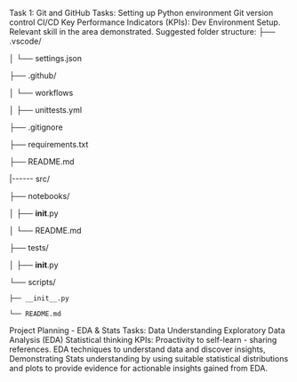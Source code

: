 Task 1:
Git and GitHub
Tasks: 
Setting up Python environment
Git version control 
CI/CD 
Key Performance Indicators (KPIs):
Dev Environment Setup.
Relevant skill in the area demonstrated.
Suggested folder structure:
├── .vscode/

│   └── settings.json

├── .github/

│   └── workflows

│       ├── unittests.yml

├── .gitignore

├── requirements.txt

├── README.md

 |------ src/

├── notebooks/

│   ├── __init__.py

│   └── README.md

├── tests/

│   ├── __init__.py

└── scripts/

    ├── __init__.py

    └── README.md

Project Planning - EDA & Stats
Tasks: 
Data Understanding
Exploratory Data Analysis (EDA)
Statistical thinking
KPIs:
Proactivity to self-learn - sharing references.
EDA techniques to understand data and discover insights,
Demonstrating Stats understanding by using suitable statistical distributions and plots to provide evidence for actionable insights gained from EDA.